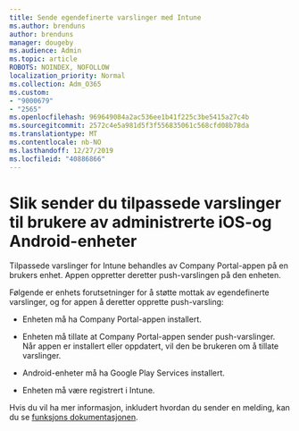 ```yaml
---
title: Sende egendefinerte varslinger med Intune
ms.author: brenduns
author: brenduns
manager: dougeby
ms.audience: Admin
ms.topic: article
ROBOTS: NOINDEX, NOFOLLOW
localization_priority: Normal
ms.collection: Adm_O365
ms.custom:
- "9000679"
- "2565"
ms.openlocfilehash: 969649084a2ac536ee1b41f225c3be5415a27c4b
ms.sourcegitcommit: 2572c4e5a981d5f3f556835061c568cfd08b78da
ms.translationtype: MT
ms.contentlocale: nb-NO
ms.lasthandoff: 12/27/2019
ms.locfileid: "40886866"
---
```

# <a name="how-to-send-custom-notifications-to-the-users-of-managed-ios-and-android-devices"></a>Slik sender du tilpassede varslinger til brukere av administrerte iOS-og Android-enheter

Tilpassede varslinger for Intune behandles av Company Portal-appen på en brukers enhet. Appen oppretter deretter push-varslingen på den enheten.

Følgende er enhets forutsetninger for å støtte mottak av egendefinerte varslinger, og for appen å deretter opprette push-varsling:

- Enheten må ha Company Portal-appen installert.  

- Enheten må tillate at Company Portal-appen sender push-varslinger. Når appen er installert eller oppdatert, vil den be brukeren om å tillate varslinger.

- Android-enheter må ha Google Play Services installert.

- Enheten må være registrert i Intune.

Hvis du vil ha mer informasjon, inkludert hvordan du sender en melding, kan du se [funksjons dokumentasjonen](https://docs.microsoft.com/intune/custom-notifications).
